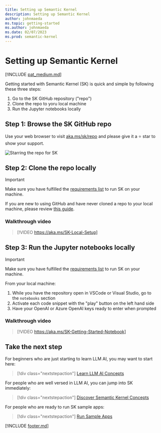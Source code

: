 ```yaml
---
title: Setting up Semantic Kernel
description: Setting up Semantic Kernel
author: johnmaeda
ms.topic: getting-started
ms.author: johnmaeda
ms.date: 02/07/2023
ms.prod: semantic-kernel
---
```

# Setting up Semantic Kernel

[!INCLUDE [pat_medium.md](../includes/pat_medium.md)]

Getting started with Semantic Kernel (SK) is quick and simple by following these three steps:

1. Go to the SK GitHub repository ("repo")
2. Clone the repo to yoru local machine
3. Run the Jupyter notebooks locally

## Step 1: Browse the SK GitHub repo

Use your web browser to visit [aka.ms/sk/repo](aka.ms/sk/repo) and please give it a ⭐️ star to show your support.

![Starring the repo for SK](media/pleasestarrepo.gif)

## Step 2: Clone the repo locally

> [!IMPORTANT]
> Make sure you have fulfilled the [requirements list](requirements) to run SK on your machine.

If you are new to using GitHub and have never cloned a repo to your local machine, please review [this guide](https://docs.github.com/repositories/creating-and-managing-repositories/cloning-a-repository).

### Walkthrough video

> [!VIDEO https://aka.ms/SK-Local-Setup]

## Step 3: Run the Jupyter notebooks locally

> [!IMPORTANT]
> Make sure you have fulfilled the [requirements list](requirements) to run SK on your machine.

From your local machine:

1. While you have the repository open in VSCode or Visual Studio, go to the `notebooks` section
2. Activate each code snippet with the "play" button on the left hand side
3. Have your OpenAI or Azure OpenAI keys ready to enter when prompted

### Walkthrough video

> [!VIDEO https://aka.ms/SK-Getting-Started-Notebook] 

## Take the next step

For beginners who are just starting to learn LLM AI, you may want to start here:

> [!div class="nextstepaction"]
> [Learn LLM AI Concepts](../concepts-ai/overview)

For people who are well versed in LLM AI, you can jump into SK immediately:

> [!div class="nextstepaction"]
> [Discover Semantic Kernel Concepts](../concepts-sk/overview)

For people who are ready to run SK sample apps:

> [!div class="nextstepaction"]
> [Run Sample Apps](../samples/overview)

[!INCLUDE [footer.md](../includes/footer.md)]